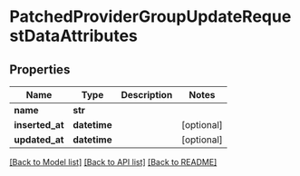 # PatchedProviderGroupUpdateRequestDataAttributes

## Properties
Name | Type | Description | Notes
------------ | ------------- | ------------- | -------------
**name** | **str** |  | 
**inserted_at** | **datetime** |  | [optional] 
**updated_at** | **datetime** |  | [optional] 

[[Back to Model list]](../README.md#documentation-for-models) [[Back to API list]](../README.md#documentation-for-api-endpoints) [[Back to README]](../README.md)

